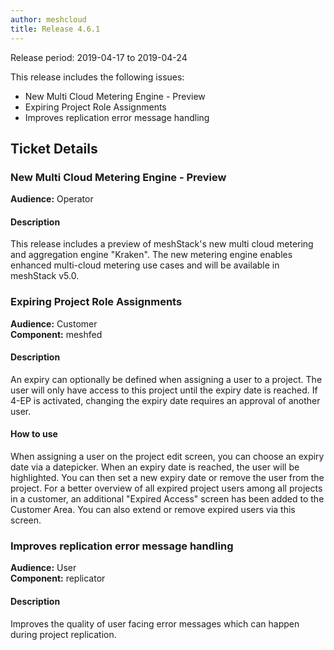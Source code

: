 ```yaml
---
author: meshcloud
title: Release 4.6.1
---
```


Release period: 2019-04-17 to 2019-04-24

This release includes the following issues:
* New Multi Cloud Metering Engine - Preview
* Expiring Project Role Assignments
* Improves replication error message handling
<!--truncate-->

## Ticket Details
### New Multi Cloud Metering Engine - Preview
**Audience:** Operator<br>

#### Description
This release includes a preview of meshStack's new multi cloud metering and aggregation engine "Kraken".
The new metering engine enables enhanced multi-cloud metering use cases and will be available in meshStack v5.0.

### Expiring Project Role Assignments
**Audience:** Customer<br>**Component:** meshfed


#### Description
An expiry can optionally be defined when assigning a user to a project. The user will only have access
to this project until the expiry date is reached. If 4-EP is activated, changing the expiry date requires
an approval of another user.

#### How to use
When assigning a user on the project edit screen, you can choose an expiry date via a datepicker. When
an expiry date is reached, the user will be highlighted. You can then set a new expiry date or
remove the user from the project. For a better overview of all expired project users among all projects
in a customer, an additional "Expired Access" screen has been added to the Customer Area. You can also
extend or remove expired users via this screen.

### Improves replication error message handling
**Audience:** User<br>**Component:** replicator


#### Description
Improves the quality of user facing error messages which can happen during project replication.

